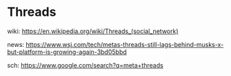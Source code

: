 # Threads
wiki: https://en.wikipedia.org/wiki/Threads_(social_network)

news: https://www.wsj.com/tech/metas-threads-still-lags-behind-musks-x-but-platform-is-growing-again-3bd05bbd

sch: https://www.google.com/search?q=meta+threads
